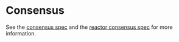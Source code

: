 # Consensus 

See the [consensus spec](https://github.com/reapchain-core/spec/tree/master/spec/consensus) and the [reactor consensus spec](https://github.com/reapchain-core/spec/tree/master/spec/reactors/consensus) for more information.
